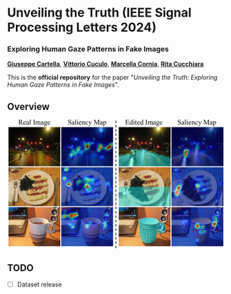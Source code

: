 # Unveiling the Truth (IEEE Signal Processing Letters 2024)
### Exploring Human Gaze Patterns in Fake Images 
[**Giuseppe Cartella**](https://scholar.google.com/citations?hl=en&user=0sJ4VCcAAAAJ),
[**Vittorio Cuculo**](https://scholar.google.it/citations?user=usEfqxoAAAAJ&hl=it),
[**Marcella Cornia**](https://scholar.google.com/citations?hl=en&user=DzgmSJEAAAAJ),
[**Rita Cucchiara**](https://scholar.google.com/citations?hl=en&user=OM3sZEoAAAAJ)

This is the **official repository** for the paper "*Unveiling the Truth: Exploring Human Gaze Patterns in Fake Images*".

## Overview

<p align="center">
    <img src="teaser.jpg" style="max-width:500px">
</p>

## TODO
- [ ] Dataset release

